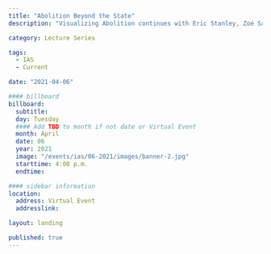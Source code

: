 ```yaml
---
title: "Abolition Beyond the State"
description: "Visualizing Abolition continues with Eric Stanley, Zoé Samudzi, and Sadie Barnette."

category: Lecture Series

tags:
  - IAS
  - Current

date: "2021-04-06"

#### billboard
billboard:
  subtitle: 
  day: Tuesday
  #### Add TBD to month if not date or Virtual Event
  month: April
  date: 06
  year: 2021
  image: "/events/ias/06-2021/images/banner-2.jpg"
  starttime: 4:00 p.m.
  endtime: 

#### sidebar information
location:
  address: Virtual Event
  addresslink: 

layout: landing

published: true
---
```




